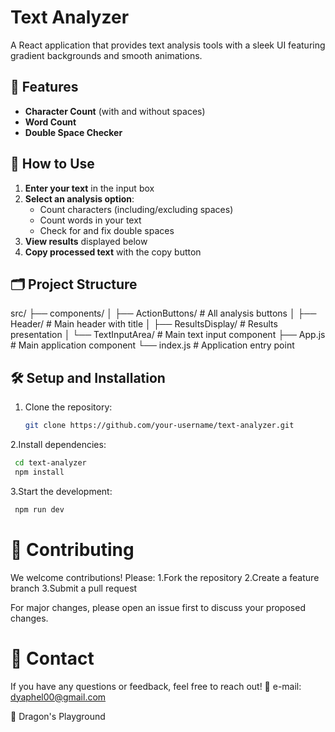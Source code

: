 # Text Analyzer

A React application that provides text analysis tools with a sleek UI featuring gradient backgrounds and smooth animations.

## 🚀 Features

- **Character Count** (with and without spaces)
- **Word Count** 
- **Double Space Checker**

## 🔧 How to Use

1. **Enter your text** in the input box
2. **Select an analysis option**:
   - Count characters (including/excluding spaces)
   - Count words in your text
   - Check for and fix double spaces
3. **View results** displayed below
4. **Copy processed text** with the copy button

## 🗂️ Project Structure
src/
├── components/
│ ├── ActionButtons/ # All analysis buttons
│ ├── Header/ # Main header with title
│ ├── ResultsDisplay/ # Results presentation
│ └── TextInputArea/ # Main text input component
├── App.js # Main application component
└── index.js # Application entry point

## 🛠️ Setup and Installation

1. Clone the repository:
   ```bash
   git clone https://github.com/your-username/text-analyzer.git
   ```
2.Install dependencies:
 ```bash
  cd text-analyzer
  npm install
   ```
3.Start the development:
 ```bash
  npm run dev
   ```

# 🤝 Contributing
We welcome contributions! Please:
1.Fork the repository
2.Create a feature branch
3.Submit a pull request

For major changes, please open an issue first to discuss your proposed changes.

# 📩 Contact  
If you have any questions or feedback, feel free to reach out!
📩 e-mail: dyaphel00@gmail.com   

🐉 Dragon's Playground
